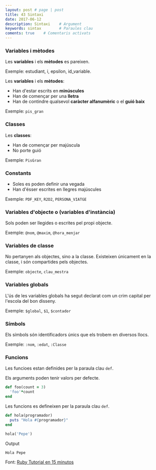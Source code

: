 ```yaml
---
layout: post # page | post
title: 43 Sintaxi
date: 2017-06-12 
description: Sintaxi    # Argument
keywords: sintax        # Paraules clau
coments: true    # Comentaris activats
---
```


### Variables i mètodes ###

Les **variables** i els **mètodes** es pareixen.

Exemple: estudiant, i, epsilon, id_variable.

Les **variables** i els **mètodes**:

- Han d'estar escrits en **minúscules**
- Han de començar per una **lletra**
- Han de contindre qualsevol **caràcter alfanumèric** o el **guió baix**

Exemple: `pis_gran`

### Classes ###

Les **classes**:

- Han de començar per majúscula
- No porte guió

Exemple: `PisGran`

### Constants ###

- Soles es poden definir una vegada
- Han d'ésser escrites en llegres majúscules

Exemple: `PDF_KEY`, `R2D2`, `PERSONA_VIATGE`

### Variables d'objecte o (variables d'instància) ###

Sols poden ser llegides o escrites pel propi objecte.

Exemple: `@nom`, `@maxim`, `@hora_menjar`

### Variables de classe ###

No pertanyen als objectes, sino a la classe. Existeixen únicament en la classe, i són compartides pels objectes.

Exemple: `objecte`, `clau_mestra`

### Variables globals ###

L'ús de les variables globals ha segut declarat com un crim capital per l'escola del bon disseny.

Exemple: `$global`, `$1`, `$contador`

### Símbols ###

Els símbols són identificadors únics que els trobem en diversos llocs.

Exemple: `:nom`, `:edat`, `:Classe`

### Funcions ###

Les funcioes estan definides per la paraula clau `def`.

Els arguments poden tenir valors per defecte.

```ruby
def foo(count = 3)
  'foo'*count
end
```

Les funcions es defineixen per la paraula clau `def`.

```ruby
def hola(programador)
  puts "Hola #{programador}"
end

hola('Pepe')
```

Output

```
Hola Pepe
```


Font: [Ruby Tutorial en 15 minutos](http://rubytutorial.wikidot.com/ruby-15-minutos#toc3)

